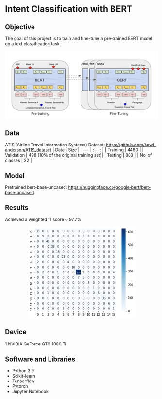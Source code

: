 # Intent Classification with BERT

## Objective
The goal of this project is to train and fine-tune a pre-trained BERT model on a text classification task.

![alt text](image/bert.png)

## Data
ATIS (Airline Travel Information Systems) Dataset: https://github.com/howl-anderson/ATIS_dataset
| Data | Size |
| --- | :---: |
| Training | 4480 |
| Validation | 498 (10% of the original training set)|
| Testing | 888 |
| No. of classes | 22 |

## Model
Pretrained bert-base-uncased: https://huggingface.co/google-bert/bert-base-uncased 

## Results
Achieved a weighted f1 score ~ 97.7%

<div align="center">
  <img src="image/confusion_matrix.png" alt="confusion matrix">
</div>

## Device
1 NVIDIA GeForce GTX 1080 Ti

## Software and Libraries
- Python 3.9
- Scikit-learn
- Tensorflow
- Pytorch
- Jupyter Notebook

